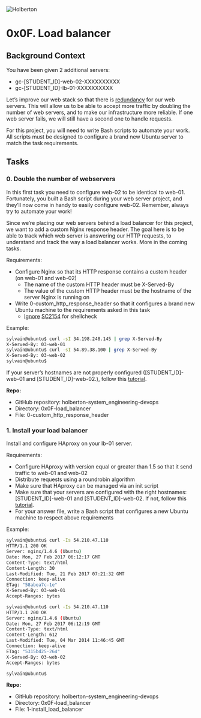 ![Holberton](https://user-images.githubusercontent.com/85451781/140782830-f3f4a341-3d98-4a6e-89d2-76d684c80e9e.png)

# 0x0F. Load balancer

## Background Context

You have been given 2 additional servers:

- gc-[STUDENT_ID]-web-02-XXXXXXXXXX
- gc-[STUDENT_ID]-lb-01-XXXXXXXXXX

Let’s improve our web stack so that there is [redundancy](https://en.wikipedia.org/wiki/Redundancy_%28engineering%29) for our web servers. This will allow us to be able to accept more traffic by doubling the number of web servers, and to make our infrastructure more reliable. If one web server fails, we will still have a second one to handle requests.

For this project, you will need to write Bash scripts to automate your work. All scripts must be designed to configure a brand new Ubuntu server to match the task requirements.

## Tasks

### 0. Double the number of webservers

In this first task you need to configure web-02 to be identical to web-01. Fortunately, you built a Bash script during your web server project, and they’ll now come in handy to easily configure web-02. Remember, always try to automate your work!

Since we’re placing our web servers behind a load balancer for this project, we want to add a custom Nginx response header. The goal here is to be able to track which web server is answering our HTTP requests, to understand and track the way a load balancer works. More in the coming tasks.

Requirements:

- Configure Nginx so that its HTTP response contains a custom header (on web-01 and web-02)
  - The name of the custom HTTP header must be X-Served-By
  - The value of the custom HTTP header must be the hostname of the server Nginx is running on
- Write 0-custom_http_response_header so that it configures a brand new Ubuntu machine to the requirements asked in this task
  - [Ignore](https://github.com/koalaman/shellcheck/wiki/Ignore) [SC2154](https://github.com/koalaman/shellcheck/wiki/SC2154) for shellcheck

Example:

```bash
sylvain@ubuntu$ curl -sI 34.198.248.145 | grep X-Served-By
X-Served-By: 03-web-01
sylvain@ubuntu$ curl -sI 54.89.38.100 | grep X-Served-By
X-Served-By: 03-web-02
sylvain@ubuntu$
```

If your server’s hostnames are not properly configured ([STUDENT_ID]-web-01 and [STUDENT_ID]-web-02.), follow this [tutorial](https://aws.amazon.com/es/premiumsupport/knowledge-center/linux-static-hostname/).

**Repo:**

- GitHub repository: holberton-system_engineering-devops
- Directory: 0x0F-load_balancer
- File: 0-custom_http_response_header

### 1. Install your load balancer

Install and configure HAproxy on your lb-01 server.

Requirements:

- Configure HAproxy with version equal or greater than 1.5 so that it send traffic to web-01 and web-02
- Distribute requests using a roundrobin algorithm
- Make sure that HAproxy can be managed via an init script
- Make sure that your servers are configured with the right hostnames: [STUDENT_ID]-web-01 and [STUDENT_ID]-web-02. If not, follow this [tutorial](https://docs.aws.amazon.com/AWSEC2/latest/UserGuide/set-hostname.html).
- For your answer file, write a Bash script that configures a new Ubuntu machine to respect above requirements

Example:

```bash
sylvain@ubuntu$ curl -Is 54.210.47.110
HTTP/1.1 200 OK
Server: nginx/1.4.6 (Ubuntu)
Date: Mon, 27 Feb 2017 06:12:17 GMT
Content-Type: text/html
Content-Length: 30
Last-Modified: Tue, 21 Feb 2017 07:21:32 GMT
Connection: keep-alive
ETag: "58abea7c-1e"
X-Served-By: 03-web-01
Accept-Ranges: bytes

sylvain@ubuntu$ curl -Is 54.210.47.110
HTTP/1.1 200 OK
Server: nginx/1.4.6 (Ubuntu)
Date: Mon, 27 Feb 2017 06:12:19 GMT
Content-Type: text/html
Content-Length: 612
Last-Modified: Tue, 04 Mar 2014 11:46:45 GMT
Connection: keep-alive
ETag: "5315bd25-264"
X-Served-By: 03-web-02
Accept-Ranges: bytes

sylvain@ubuntu$
```

**Repo:**

- GitHub repository: holberton-system_engineering-devops
- Directory: 0x0F-load_balancer
- File: 1-install_load_balancer
